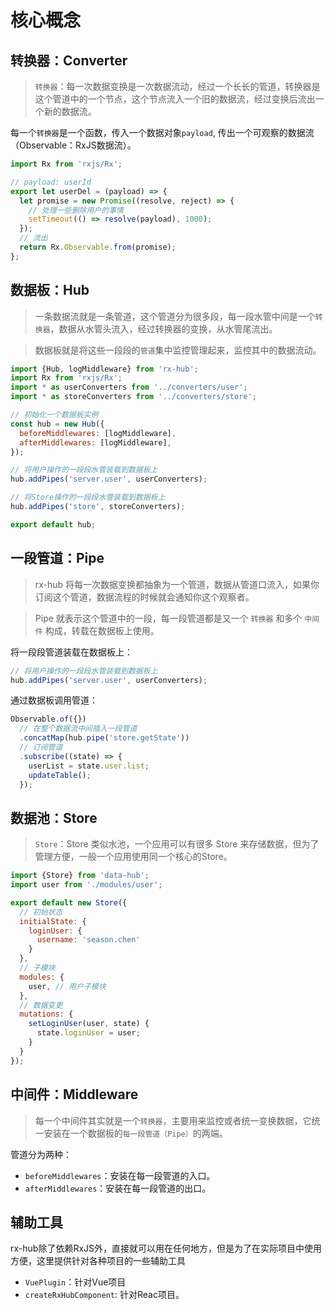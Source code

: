 # 核心概念

## 转换器：Converter

> `转换器`：每一次数据变换是一次数据流动，经过一个长长的管道，转换器是这个管道中的一个节点，这个节点流入一个旧的数据流，经过变换后流出一个新的数据流。

每一个`转换器`是一个函数，传入一个数据对象`payload`, 传出一个可观察的数据流（Observable：RxJS数据流）。

```js
import Rx from 'rxjs/Rx';

// payload: userId
export let userDel = (payload) => {
  let promise = new Promise((resolve, reject) => {
    // 处理一些删除用户的事情
    setTimeout(() => resolve(payload), 1000);
  });
  // 流出
  return Rx.Observable.from(promise);
};
```

## 数据板：Hub

> 一条数据流就是一条管道，这个管道分为很多段，每一段水管中间是一个`转换器`，数据从水管头流入，经过转换器的变换，从水管尾流出。

> 数据板就是将这些一段段的`管道`集中监控管理起来，监控其中的数据流动。

```js
import {Hub, logMiddleware} from 'rx-hub';
import Rx from 'rxjs/Rx';
import * as userConverters from '../converters/user';
import * as storeConverters from '../converters/store';

// 初始化一个数据板实例
const hub = new Hub({
  beforeMiddlewares: [logMiddleware],
  afterMiddlewares: [logMiddleware],
});

// 将用户操作的一段段水管装载到数据板上
hub.addPipes('server.user', userConverters);

// 将Store操作的一段段水管装载到数据板上
hub.addPipes('store', storeConverters);

export default hub;
```

## 一段管道：Pipe

> rx-hub 将每一次数据变换都抽象为一个管道，数据从管道口流入，如果你订阅这个管道，数据流程的时候就会通知你这个观察者。

> Pipe 就表示这个管道中的一段，每一段管道都是又一个 `转换器` 和多个 `中间件` 构成，转载在数据板上使用。

将一段段管道装载在数据板上：

```js
// 将用户操作的一段段水管装载到数据板上
hub.addPipes('server.user', userConverters);
```

通过数据板调用管道：

```js
Observable.of({})
  // 在整个数据流中间插入一段管道
  .concatMap(hub.pipe('store.getState'))
  // 订阅管道
  .subscribe((state) => {
    userList = state.user.list;
    updateTable();
  });
```

## 数据池：Store

> `Store`：Store 类似水池，一个应用可以有很多 Store 来存储数据，但为了管理方便，一般一个应用使用同一个核心的Store。

```js
import {Store} from 'data-hub';
import user from './modules/user';

export default new Store({
  // 初始状态
  initialState: {
    loginUser: {
      username: 'season.chen'
    }
  },
  // 子模块
  modules: {
    user, // 用户子模块
  },
  // 数据变更
  mutations: {
    setLoginUser(user, state) {
      state.loginUser = user;
    }
  }
});
```

## 中间件：Middleware

> 每一个中间件其实就是一个`转换器`，主要用来监控或者统一变换数据，它统一安装在一个数据板的`每一段管道（Pipe）`的两端。

管道分为两种：

- `beforeMiddlewares`：安装在每一段管道的入口。
- `afterMiddlewares`：安装在每一段管道的出口。

## 辅助工具

rx-hub除了依赖RxJS外，直接就可以用在任何地方，但是为了在实际项目中使用方便，这里提供针对各种项目的一些辅助工具

- `VuePlugin`：针对Vue项目
- `createRxHubComponent`: 针对Reac项目。
